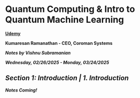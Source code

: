 # **Quantum Computing & Intro to Quantum Machine Learning**

**[Udemy](https://www.udemy.com/course/qc101-introduction-to-quantum-computing-quantum-physics-for-beginners/?couponCode=ST10MT30325G2)**

**Kumaresan Ramanathan - CEO, Coroman Systems**

***Notes by Vishnu Subramanian***

***Wednesday, 02/26/2025 - Monday, 03/24/2025***

## ***Section 1: Introduction | 1. Introduction***

***Notes Coming!***
